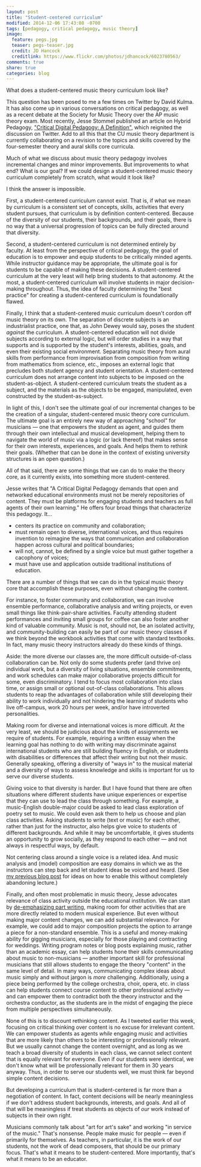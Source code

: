 ```yaml
---
layout: post
title: "Student-centered curriculum"
modified: 2014-12-06 17:43:08 -0700
tags: [pedagogy, critical pedagogy, music theory]
image:
  feature: pegs.jpg
  teaser: pegs-teaser.jpg
  credit: JD Hancock
  creditlink: https://www.flickr.com/photos/jdhancock/6023780563/
comments: true
share: true
categories: blog
---
```


What does a student-centered music theory curriculum look like?

This question has been posed to me a few times on Twitter by David Kulma. It has also come up in various conversations on critical pedagogy, as well as a recent debate at the Society for Music Theory over the AP music theory exam. Most recently, Jesse Stommel published an article on Hybrid Pedagogy, ["Critical Digital Pedagogy: A Definition"](http://www.hybridpedagogy.com/journal/critical-digital-pedagogy-definition/), which reignited the discussion on Twitter. Add to all this that the CU music theory department is currently collaborating on a revision to the topics and skills covered by the four-semester theory and aural skills core curricula.

Much of what we discuss about music theory pedagogy involves incremental changes and minor improvements. But improvements to what end? What is our goal? If we could design a student-centered music theory curriculum completely from scratch, what would it look like?

I think the answer is impossible.

First, a student-centered curriculum cannot exist. That is, if what we mean by curriculum is a consistent set of concepts, skills, activities that every student pursues, that curriculum is by definition content-centered. Because of the diversity of our students, their backgrounds, and their goals, there is no way that a universal progression of topics can be fully directed around that diversity.

Second, a student-centered curriculum is not determined entirely by faculty. At least from the perspective of critical pedagogy, the goal of education is to empower and equip students to be critically minded agents. While instructor guidance may be appropriate, the ultimate goal is for students to be capable of making these decisions. A student-centered curriculum at the very least will help bring students to that autonomy. At the most, a student-centered curriculum will involve students in major decision-making throughout. Thus, the idea of faculty determining the "best practice" for creating a student-centered curriculum is foundationally flawed.

Finally, I think that a student-centered music curriculum doesn't cordon off music theory on its own. The separation of discrete subjects is an industrialist practice, one that, as John Dewey would say, poses the student *against* the curriculum. A student-centered education will not divide subjects according to external logic, but will order studies in a way that supports and is supported by the student's interests, abilities, goals, and even their existing social environment. Separating music theory from aural skills from performance from improvisation from composition from writing from mathematics from science, etc., imposes an external logic that precludes both student agency and student orientation. A student-centered curriculum does not arrange content into subjects to be imposed on the student-as-object. A student-centered curriculum treats the student as a subject, and the materials as the objects to be engaged, manipulated, even constructed by the student-as-subject.

In light of this, I don't see the ultimate goal of our incremental changes to be the creation of a singular, student-centered music theory core curriculum. The ultimate goal is an entirely new way of approaching "school" for musicians — one that empowers the student as agent, and guides them through their own intellectual and musical development, helping them to navigate the world of music via a logic (or lack thereof) that makes sense for their own interests, experiences, and goals. And helps them to rethink their goals. (Whether that can be done in the context of existing university structures is an open question.)

All of that said, there are some things that we can do to make the theory core, as it currently exists, into something more student-centered.

Jesse writes that "A Critical Digital Pedagogy demands that open and networked educational environments must not be merely repositories of content. They must be platforms for engaging students and teachers as full agents of their own learning." He offers four broad things that characterize this pedagogy. It...

- centers its practice on community and collaboration;  
- must remain open to diverse, international voices, and thus requires invention to reimagine the ways that communication and collaboration happen across cultural and political boundaries;  
- will not, cannot, be defined by a single voice but must gather together a cacophony of voices;  
- must have use and application outside traditional institutions of education.

There are a number of things that we can do in the typical music theory core that accomplish these purposes, even without changing the content. 

For instance, to foster community and collaboration, we can involve ensemble performance, collaborative analysis and writing projects, or even small things like think-pair-share activities. Faculty attending student performances and inviting small groups for coffee can also foster another kind of valuable community. Music is not, should not, be an isolated activity, and community-building can easily be part of our music theory classes if we think beyond the workbook activities that come with standard textbooks. In fact, many music theory instructors already do these kinds of things.

Aside: the more diverse our classes are, the more difficult outside-of-class collaboration can be. Not only do some students prefer (and thrive on) individual work, but a diversity of living situations, ensemble commitments, and work schedules can make major collaborative projects difficult for some, even discriminatory. I tend to focus most collaboration into class time, or assign small or optional out-of-class collaborations. This allows students to reap the advantages of collaboration while still developing their ability to work individually and not hindering the learning of students who live off-campus, work 20 hours per week, and/or have introverted personalities.

Making room for diverse and international voices is more difficult. At the very least, we should be judicious about the kinds of assignments we require of students. For example, requiring a written essay when the learning goal has nothing to do with writing may discriminate against international students who are still building fluency in English, or students with disabilities or differences that affect their writing but not their music. Generally speaking, offering a diversity of "ways in" to the musical material and a diversity of ways to assess knowledge and skills is important for us to serve our diverse students. 

Giving voice to that diversity is harder. But I have found that there are often situations where different students have unique experiences or expertise that they can use to lead the class through something. For example, a music-English double-major could be asked to lead class exploration of poetry set to music. We could even ask them to help us choose and plan class activities. Asking students to write (text or music) for each other, rather than just for the instructor, also helps give voice to students of different backgrounds. And while it may be uncomfortable, it gives students an opportunity to grow socially, as they respond to each other — and not always in respectful ways, by default.

Not centering class around a single voice is a related idea. And music analysis and (model) composition are easy domains in which we as the instructors can step back and let student ideas be voiced and heard. (See [my previous blog post](http://kris.shaffermusic.com/2014/12/lecture-in-a-flipped-class/) for ideas on how to enable this without completely abandoning lecture.)

Finally, and often most problematic in music theory, Jesse advocates relevance of class activity outside the educational institution. We can start by [de-emphasizing part writing](http://www.flipcamp.org/engagingstudents2/essays/kulmaNaxer.html), making room for other activities that are more directly related to modern musical experience. But even without making major content changes, we can add substantial relevance. For example, we could add to major composition projects the option to arrange a piece for a non-standard ensemble. This is a useful and money-making ability for gigging musicians, especially for those playing and contracting for weddings. Writing program notes or blog posts explaining music, rather than an academic essay, can help students hone their skills communicating about music to non-musicians — another important skill for professional musicians that still allows students to engage the theory "content" in the same level of detail. In many ways, communicating complex ideas about music simply and without jargon is *more* challenging. Additionally, using a piece being performed by the college orchestra, choir, opera, etc. in class can help students connect course content to other professional activity — and can empower them to contradict both the theory instructor and the orchestra conductor, as the students are in the midst of engaging the piece from multiple perspectives simultaneously.

None of this is to discount rethinking content. As I tweeted earlier this week, focusing on critical thinking over content is no excuse for irrelevant content. We can empower students as agents *while* engaging music and activities that are more likely than others to be interesting or professionally relevant. But we usually cannot change the content overnight, and as long as we teach a broad diversity of students in each class, we cannot select content that is equally relevant for everyone. Even if our students were identical, we don't know what will be professionally relevant for them in 30 years anyway. Thus, in order to serve our students well, we must think far beyond simple content decisions.

But developing a curriculum that is student-centered is far more than a negotiation of content. In fact, content decisions will be nearly meaningless if we don't address student backgrounds, interests, and goals. And all of that will be meaningless if treat students as objects of *our* work instead of subjects in their own right.

Musicians commonly talk about "art for art's sake" and working "in service of the music." That's nonsense. People make music for people — even if primarily for themselves. As teachers, in particular, it is the work of our students, not the work of dead composers, that should be our primary focus. That's what it means to be student-centered. More importantly, that's what it means to be an educator.